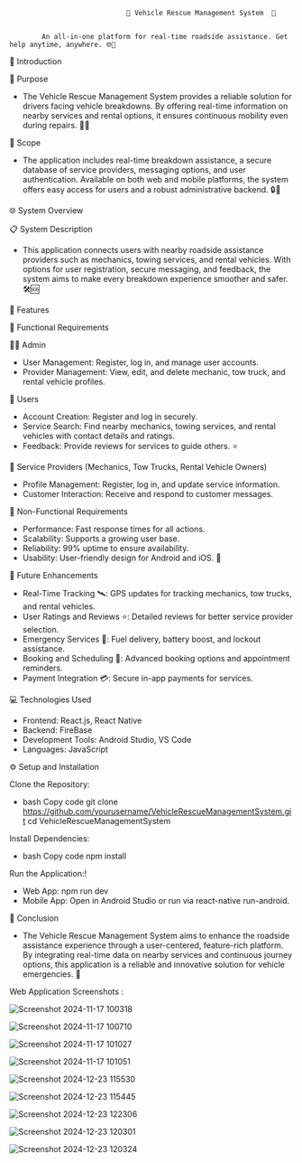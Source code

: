                                  🚗 Vehicle Rescue Management System  🚨

                                 
            An all-in-one platform for real-time roadside assistance. Get help anytime, anywhere. 🌐📱



📖 Introduction


🎯 Purpose

- The Vehicle Rescue Management System provides a reliable solution for drivers facing vehicle breakdowns. By offering real-time information on nearby services and rental options, it ensures continuous mobility even during repairs. 🚙💼

🎩 Scope

- The application includes real-time breakdown assistance, a secure database of service providers, messaging options, and user authentication. Available on both web and mobile platforms, the system offers easy access for users and a robust administrative backend. 🔒📲


🌐 System Overview

📋 System Description

- This application connects users with nearby roadside assistance providers such as mechanics, towing services, and rental vehicles. With options for user registration, secure messaging, and feedback, the system aims to make every breakdown experience smoother and safer. 🛠️🆘


🚀 Features

🔑 Functional Requirements

👨‍💼 Admin
- User Management: Register, log in, and manage user accounts.
- Provider Management: View, edit, and delete mechanic, tow truck, and rental vehicle profiles.

👤 Users
- Account Creation: Register and log in securely.
- Service Search: Find nearby mechanics, towing services, and rental vehicles with contact details and ratings.
- Feedback: Provide reviews for services to guide others. ⭐️

🔧 Service Providers (Mechanics, Tow Trucks, Rental Vehicle Owners)
- Profile Management: Register, log in, and update service information.
- Customer Interaction: Receive and respond to customer messages.

🎯 Non-Functional Requirements

- Performance: Fast response times for all actions.
- Scalability: Supports a growing user base.
- Reliability: 99% uptime to ensure availability.
- Usability: User-friendly design for Android and iOS. 📱

🔮 Future Enhancements

- Real-Time Tracking 🛰️: GPS updates for tracking mechanics, tow trucks, and rental vehicles.
- User Ratings and Reviews ⭐️: Detailed reviews for better service provider selection.
- Emergency Services 🚨: Fuel delivery, battery boost, and lockout assistance.
- Booking and Scheduling 📅: Advanced booking options and appointment reminders.
- Payment Integration 💳: Secure in-app payments for services.

💻 Technologies Used
- Frontend: React.js, React Native
- Backend: FireBase
- Development Tools: Android Studio, VS Code
- Languages: JavaScript

⚙️ Setup and Installation

Clone the Repository:

- bash
Copy code
git clone https://github.com/yourusername/VehicleRescueManagementSystem.git
cd VehicleRescueManagementSystem

Install Dependencies:

- bash
Copy code
npm install

Run the Application:!

- Web App: npm run dev
- Mobile App: Open in Android Studio or run via react-native run-android.

📌 Conclusion
- The Vehicle Rescue Management System aims to enhance the roadside assistance experience through a user-centered, feature-rich platform. By integrating real-time data on nearby services and continuous journey options, this application is a reliable and innovative solution for vehicle emergencies. 🌟

Web Application Screenshots : 


![Screenshot 2024-11-17 100318](https://github.com/user-attachments/assets/e32c1141-4ebd-4f55-b6e6-4752a7ecaa78)
















![Screenshot 2024-11-17 100710](https://github.com/user-attachments/assets/dedbb74e-b5f5-48c7-8972-d5ea4f0678f0)
















![Screenshot 2024-11-17 101027](https://github.com/user-attachments/assets/ee19ea9f-4355-43e2-acb0-9da331e6318d)

















![Screenshot 2024-11-17 101051](https://github.com/user-attachments/assets/5e82beaa-5704-46cd-88c2-bc9be9b17004)
















![Screenshot 2024-12-23 115530](https://github.com/user-attachments/assets/b6a7a097-ab33-4c40-a61f-8aecf92a3151)















![Screenshot 2024-12-23 115445](https://github.com/user-attachments/assets/c4f085ce-f6bd-41f2-9c37-08d02293eb4c)















![Screenshot 2024-12-23 122306](https://github.com/user-attachments/assets/1d462a14-ed97-4716-8119-32ddbbfd28ec)













![Screenshot 2024-12-23 120301](https://github.com/user-attachments/assets/f5d696f9-4d85-4d51-a406-2a5059abb194)

















![Screenshot 2024-12-23 120324](https://github.com/user-attachments/assets/8bf9eba0-2774-4cce-99be-a840a4654cfc)



